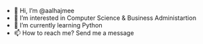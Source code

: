 - 👋 Hi, I’m @aalhajmee
- 👀 I’m interested in Computer Science & Business Administartion
- 🌱 I’m currently learning Python
- 📫 How to reach me? Send me a message

<!---
aalhajmee/aalhajmee is a ✨ special ✨ repository because its `README.md` (this file) appears on your GitHub profile.
You can click the Preview link to take a look at your changes.
--->
